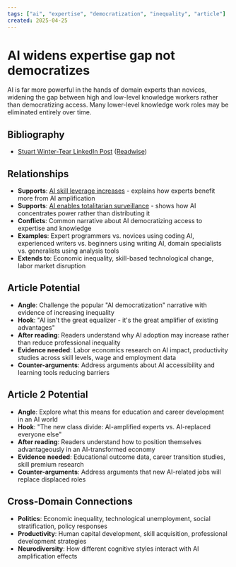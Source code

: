 ```yaml
---
tags: ["ai", "expertise", "democratization", "inequality", "article"]
created: 2025-04-25
---
```


# AI widens expertise gap not democratizes

AI is far more powerful in the hands of domain experts than novices, widening the gap between high and low-level knowledge workers rather than democratizing access. Many lower-level knowledge work roles may be eliminated entirely over time.

## Bibliography

- [Stuart Winter-Tear LinkedIn Post](https://www.linkedin.com/posts/stuart-winter-tear_ai-is-not-a-democratising-technology-for-activity-7310204652879273984-2_kG/?utm_source=share&utm_medium=member_desktop&rcm=ACoAAAA9ShkBrtcbJLoCuIZmn5iNPnDbhdPth0o) ([Readwise](https://readwise.io/reader/shared/01jq70hs44easvrnn3tr45x1my))

## Relationships
- **Supports**: [AI skill leverage increases](ai-skill-leverage-amplifies.md) - explains how experts benefit more from AI amplification
- **Supports**: [AI enables totalitarian surveillance](ai-surveillance-democracy.md) - shows how AI concentrates power rather than distributing it
- **Conflicts**: Common narrative about AI democratizing access to expertise and knowledge
- **Examples**: Expert programmers vs. novices using coding AI, experienced writers vs. beginners using writing AI, domain specialists vs. generalists using analysis tools
- **Extends to**: Economic inequality, skill-based technological change, labor market disruption

## Article Potential
- **Angle**: Challenge the popular "AI democratization" narrative with evidence of increasing inequality
- **Hook**: "AI isn't the great equalizer - it's the great amplifier of existing advantages"
- **After reading**: Readers understand why AI adoption may increase rather than reduce professional inequality
- **Evidence needed**: Labor economics research on AI impact, productivity studies across skill levels, wage and employment data
- **Counter-arguments**: Address arguments about AI accessibility and learning tools reducing barriers

## Article 2 Potential
- **Angle**: Explore what this means for education and career development in an AI world
- **Hook**: "The new class divide: AI-amplified experts vs. AI-replaced everyone else"
- **After reading**: Readers understand how to position themselves advantageously in an AI-transformed economy
- **Evidence needed**: Educational outcome data, career transition studies, skill premium research
- **Counter-arguments**: Address arguments that new AI-related jobs will replace displaced roles

## Cross-Domain Connections
- **Politics**: Economic inequality, technological unemployment, social stratification, policy responses
- **Productivity**: Human capital development, skill acquisition, professional development strategies
- **Neurodiversity**: How different cognitive styles interact with AI amplification effects
